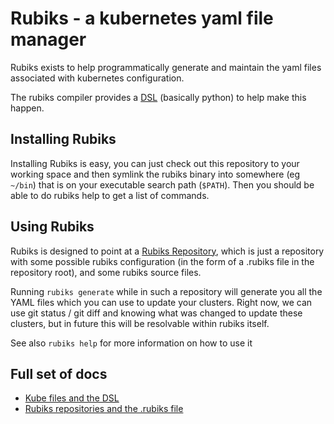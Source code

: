 # Rubiks - a kubernetes yaml file manager

Rubiks exists to help programmatically generate and maintain the yaml files associated
with kubernetes configuration.

The rubiks compiler provides a [DSL](Kube%20files%20and%20the%20DSL.md) (basically python) to help
make this happen.

## Installing Rubiks

Installing Rubiks is easy, you can just check out this repository to your working space
and then symlink the rubiks binary into somewhere (eg `~/bin`) that is on your executable
search path (`$PATH`). Then you should be able to do rubiks help to get a list of commands.

## Using Rubiks

Rubiks is designed to point at a [Rubiks Repository](Rubiks%20repositories%20and%20the%20.rubiks%20file.md),
which is just a repository with some possible rubiks configuration (in the form of a .rubiks
file in the repository root), and some rubiks source files.

Running `rubiks generate` while in such a repository will generate you all the YAML files
which you can use to update your clusters. Right now, we can use git status / git diff and
knowing what was changed to update these clusters, but in future this will be resolvable
within rubiks itself.

See also `rubiks help` for more information on how to use it

## Full set of docs

- [Kube files and the DSL](docs/Kube%20files%20and%20the%20DSL.md)
- [Rubiks repositories and the .rubiks file](docs/Rubiks%20repositories%20and%20the%20.rubiks%20file.md)

